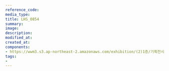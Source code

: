 ```yaml
---
reference_code:
media_type:
title: LHS_0854
summary:
image:
description:
modified_at:
created_at:
components:
- https://wwm3.s3.ap-northeast-2.amazonaws.com/exhibition/(2)1층/기획전시관2/LHS_0854.jpg
tags:
-
---
```

